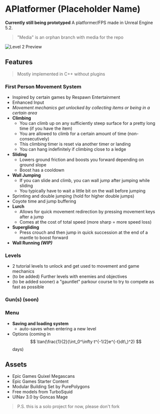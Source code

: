 # APlatformer (Placeholder Name)

**Currently still being prototyped**
A platformer/FPS made in Unreal Engine 5.2. 
> "Media" is an orphan branch with media for the repo

![Level 2 Preview](https://github.com/dorioto/APlatformer/raw/Media/Media/HighresScreenshot_2023.12.04-12.22.04.png)
## Features
> Mostly implemented in C++ without plugins

### First Person Movement System
- Inspired by certain games by Respawn Entertainment
- Enhanced Input
- *Movement mechanics get unlocked by collecting items or being in a certain area*
- **Climbing**
	- You can climb up on any sufficiently steep surface for a pretty long time (if you have the item)
	- You are allowed to climb for a certain amount of time (non-consecutively)
	- This climbing timer is reset via another timer or landing
	- You can hang indefinitely if climbing close to a ledge
- **Sliding**
	- Lowers ground friction and boosts you forward depending on ground slope
	- Boost has a cooldown
- **Wall Jumping**
	- If you can slide and climb, you can wall jump after jumping while sliding
	- You typically have to wait a little bit on the wall before jumping
- Sprinting and double jumping (hold for higher double jumps)
- Coyote time and jump buffering
- **Lurch**
	- Allows for quick movement redirection by pressing movement keys after a jump
	- Comes at the cost of total speed (more sharp = more speed loss)
- **Supergliding**
	- Press crouch and then jump in quick succession at the end of a mantle to boost forward
- **Wall Running *(WIP)***
### Levels
- 2 tutorial levels to unlock and get used to movement and game mechanics
- (to be added) Further levels with enemies and objectives
- (to be added sooner) a "gauntlet" parkour course to try to compete as fast as possible
### Gun(s) (soon)
### Menu
- **Saving and loading system**
	- auto-saves when entering a new level
- Options (coming in $$
\tan(\frac{1}{2}(\int_0^\infty t^{-1/2}e^{-t}dt\,)^2)
$$days)

## Assets
- Epic Games Quixel Megascans
- Epic Games Starter Content
- Modular Building Set by PurePolygons
- Free models from TurboSquid
- UINav 3.0 by Goncas Mage

> P.S. this is a solo project for now, please don't fork
